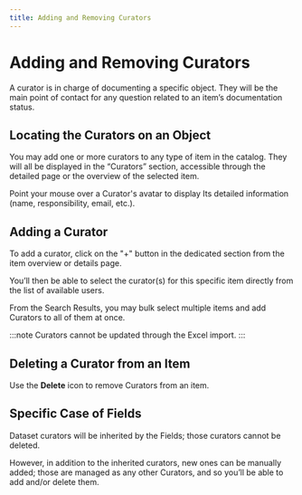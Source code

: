 ```yaml
---
title: Adding and Removing Curators
---
```


# Adding and Removing Curators

A curator is in charge of documenting a specific object. They will be the main point of contact for any question related to an item’s documentation status. 

## Locating the Curators on an Object

You may add one or more curators to any type of item in the catalog. They will all be displayed in the “Curators” section, accessible through the detailed page or the overview of the selected item. 

Point your mouse over a Curator's avatar to display Its detailed information (name, responsibility, email, etc.). 

## Adding a Curator

To add a curator, click on the "+" button in the dedicated section from the item overview or details page.

You’ll then be able to select the curator(s) for this specific item directly from the list of available users.

From the Search Results, you may bulk select multiple items and add Curators to all of them at once.  

:::note
Curators cannot be updated through the Excel import. 
:::

## Deleting a Curator from an Item

Use the **Delete** icon to remove Curators from an item.

## Specific Case of Fields

Dataset curators will be inherited by the Fields; those curators cannot be deleted.

However, in addition to the inherited curators, new ones can be manually added; those are managed as any other Curators, and so you’ll be able to add and/or delete them.